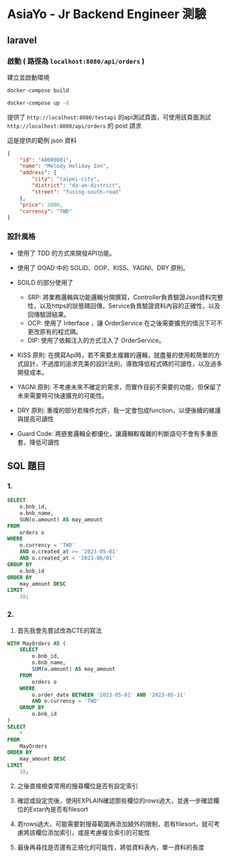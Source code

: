 # AsiaYo - Jr Backend Engineer 測驗

## laravel

### 啟動 ( 路徑為 `localhost:8080/api/orders` )

建立並啟動環境

``` cmd
docker-compose build
```

``` cmd
docker-compose up -d
```

提供了 `http://localhost:8080/testapi` 的api測試頁面，可使用該頁面測試 `http://localhost:8080/api/orders` 的 post 請求

這是提供的範例 json 資料
``` json
{
    "id": "A0000001",
    "name": "Melody Holiday Inn",
    "address": {
        "city": "taipei-city",
        "district": "da-an-district",
        "street": "fuxing-south-road"
    },
    "price": 2000,
    "currency": "TWD"
}

```

### 

### 設計風格

* 使用了 TDD 的方式來開發API功能。
* 使用了 OOAD 中的 SOLID、OOP、KISS、YAGNI、DRY  原則。
* SOILD 的部分使用了
    * SRP: 將業務邏輯與功能邏輯分開撰寫，Controller負責驗證Json資料完整性，以及https的狀態碼回傳，Service負責驗證資料內容的正確性，以及回傳驗證結果。
    * OCP: 使用了 Interface ，讓 OrderService 在之後需要擴充的情況下可不更改原有的程式碼。
    * DIP: 使用了依賴注入的方式注入了 OrderService。

* KISS 原則: 在撰寫Api時，若不需要太複雜的邏輯，就盡量的使用較簡單的方式設計，不過度的追求完美的設計法則，導致降低程式碼的可讀性，以及過多開發成本。
* YAGNI 原則: 不考慮未來不確定的需求，而實作目前不需要的功能，但保留了未來需要時可快速擴充的可能性。
* DRY 原則: 重複的部分若條件允許，我一定會包成function，以便後續的維護與提高可讀性
* Guard Code: 將嵌套邏輯全都優化，讓邏輯較複雜的判斷語句不會有多重嵌套，降低可讀性




## SQL 題目 

### 1.
``` sql
SELECT 
    o.bnb_id,
    o.bnb_name,
    SUN(o.amount) AS may_amount
FROM 
    orders o
WHERE 
    o.currency = 'TWD' 
    AND o.created_at >= '2023-05-01'
    AND o.created_at < '2023-06/01'
GROUP BY
    o.bnb_id
ORDER BY 
    may_amount DESC
LIMIT 
    10;
```

### 2.

1. 首先我會先嘗試改為CTE的寫法
```SQL
WITH MayOrders AS (
    SELECT 
        o.bnb_id,
        o.bnb_name,
        SUM(o.amount) AS may_amount
    FROM 
        orders o
    WHERE 
        o.order_date BETWEEN '2023-05-01' AND '2023-05-31'
        AND o.currency = 'TWD'
    GROUP BY 
        o.bnb_id
)
SELECT 
    *
FROM 
    MayOrders
ORDER BY 
    may_amount DESC
LIMIT 
    10;
```

2. 之後直接檢查常用的搜尋欄位是否有設定索引

3. 確認或設定完後，使用EXPLAIN確認那些欄位的rows過大，並進一步確認欄位的Extar內是否有filesort

4. 若rows過大，可能需要對搜尋範圍再添加額外的限制，若有filesort，就可考慮將該欄位添加索引，或是考慮複合索引的可能性

5. 最後再尋找是否還有正規化的可能性，將低資料表內，單一資料的長度
